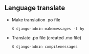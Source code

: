 ## Language translate
* Make translation .po file
  ```console
  $ django-admin makemessages -l hy
* Translate .po file (created .mo file)
  ```console
  $ django-admin compilemessages
